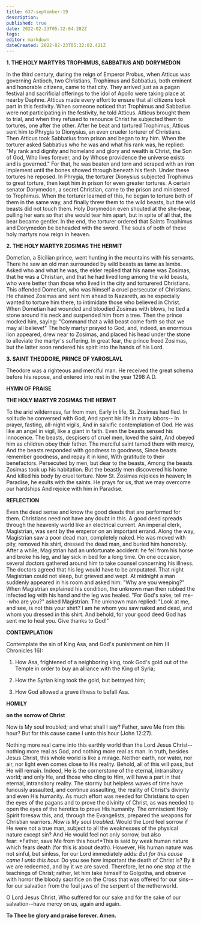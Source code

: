 ```yaml
---
title: 637-september-19
description: 
published: true
date: 2022-02-23T05:32:04.282Z
tags: 
editor: markdown
dateCreated: 2022-02-23T05:32:02.421Z
---
```



**1. THE HOLY MARTYRS TROPHIMUS, SABBATIUS AND DORYMEDON**

In the third century, during the reign of Emperor Probus, when Atticus was governing Antioch, two Christians, Trophimus and Sabbatius, both eminent and honorable citizens, came to that city. They arrived just as a pagan festival and sacrificial offerings to the idol of Apollo were taking place at nearby Daphne. Atticus made every effort to ensure that all citizens took part in this festivity. When someone noticed that Trophimus and Sabbatius were not participating in the festivity, he told Atticus. Atticus brought them to trial, and when they refused to renounce Christ he subjected them to tortures, one after the other. After he beat and tortured Trophimus, Atticus sent him to Phrygia to Dionysius, an even crueler torturer of Christians. Then Atticus took Sabbatius from prison and began to try him. When the torturer asked Sabbatius who he was and what his rank was, he replied: "My rank and dignity and homeland and glory and wealth is Christ, the Son of God, Who lives forever, and by Whose providence the universe exists and is governed." For that, he was beaten and torn and scraped with an iron implement until the bones showed through beneath his flesh. Under these tortures he reposed. In Phrygia, the torturer Dionysius subjected Trophimus to great torture, then kept him in prison for even greater tortures. A certain senator Dorymedon, a secret Christian, came to the prison and ministered to Trophimus. When the torturer learned of this, he began to torture both of them in the same way, and finally threw them to the wild beasts, but the wild beasts did not touch them. Holy Dorymedon even shouted at the she-bear, pulling her ears so that she would tear him apart, but in spite of all that, the bear became gentler. In the end, the torturer ordered that Saints Trophimus and Dorymedon be beheaded with the sword. The souls of both of these holy martyrs now reign in heaven.

**2. THE HOLY MARTYR ZOSIMAS THE HERMIT**

Dometian, a Sicilian prince, went hunting in the mountains with his servants. There he saw an old man surrounded by wild beasts as tame as lambs. Asked who and what he was, the elder replied that his name was Zosimas, that he was a Christian, and that he had lived long among the wild beasts, who were better than those who lived in the city and torturered Christians. This offended Dometian, who was himself a cruel persecutor of Christians. He chained Zosimas and sent him ahead to Nazareth, as he especially wanted to torture him there, to intimidate those who believed in Christ. When Dometian had wounded and bloodied Zosimas with blows, he tied a stone around his neck and suspended him from a tree. Then the prince mocked him, saying: "Command that a wild beast come forth so that we may all believe!" The holy martyr prayed to God, and, indeed, an enormous lion appeared, drew near to Zosimas, and placed his head under the stone to alleviate the martyr's suffering. In great fear, the prince freed Zosimas, but the latter soon rendered his spirit into the hands of his Lord.

**3. SAINT THEODORE, PRINCE OF YAROSLAVL**

Theodore was a righteous and merciful man. He received the great schema before his repose, and entered into rest in the year 1298 A.D.

**HYMN OF PRAISE**

**THE HOLY MARTYR ZOSIMAS THE HERMIT**

To the arid wilderness, far from men,
Early in life, St. Zosimas had fled.
In solitude he conversed with God,
And spent his life in many labors--
In prayer, fasting, all-night vigils,
And in salvific contemplation of God.
He was like an angel in vigil, like a giant in faith.
Even the beasts sensed his innocence.
The beasts, despisers of cruel men, loved the saint,
And obeyed him as children obey their father.
The merciful saint tamed them with mercy,
And the beasts responded with goodness to goodness,
Since beasts remember goodness, and repay it in kind,
With gratitude to their benefactors.
Persecuted by men, but dear to the beasts,
Among the beasts Zosimas took up his habitation.
But the beastly men discovered his home
And killed his body by cruel torture.
Now St. Zosimas rejoices in heaven;
In Paradise, he exults with the saints.
He prays for us, that we may overcome our hardships
And rejoice with him in Paradise.


**REFLECTION**


Even the dead sense and know the good deeds that are performed for them. Christians need not have any doubt in this. A good deed spreads through the heavenly world like an electrical current. An imperial clerk, Magistrian, was sent by the emperor on an important errand. Along the way, Magistrian saw a poor dead man, completely naked. He was moved with pity, removed his shirt, dressed the dead man, and buried him honorably. After a while, Magistrian had an unfortunate accident: he fell from his horse and broke his leg, and lay sick in bed for a long time. On one occasion, several doctors gathered around him to take counsel concerning his illness. The doctors agreed that his leg would have to be amputated. That night Magistrian could not sleep, but grieved and wept. At midnight a man suddenly appeared in his room and asked him: "Why are you weeping?" When Magistrian explained his condition, the unknown man then rubbed the infected leg with his hand and the leg was healed. "For God's sake, tell me--who are you?" asked Magistrian. The unknown man replied: "Look at me, and see, is not this your shirt? I am he whom you saw naked and dead, and whom you dressed in this shirt. And behold, for your good deed God has sent me to heal you. Give thanks to God!"



**CONTEMPLATION**


Contemplate the sin of King Asa, and God's punishment on him (II Chronicles 16):

1.  How Asa, frightened of a neighboring king, took God's gold out of the Temple in order to buy an alliance with the King of Syria;

1.  How the Syrian king took the gold, but betrayed him;

1.  How God allowed a grave illness to befall Asa.



**HOMILY**


**on the sorrow of Christ**


Now is My soul troubled; and what shall I say? Father, save Me from this hour? But for this cause came I unto this hour (John 12:27).

Nothing more real came into this earthly world than the Lord Jesus Christ--nothing more real as God, and nothing more real as man. In truth, besides Jesus Christ, this whole world is like a mirage. Neither earth, nor water, nor air, nor light even comes close to His reality. Behold, all of this will pass, but He will remain. Indeed, He is the cornerstone of the eternal, intransitory world; and only He, and those who cling to Him, will have a part in that eternal, intransitory reality. The stormy but helpless waves of time have furiously assaulted, and continue assaulting, the reality of Christ's divinity and even His humanity. As much effort was needed for Christians to open the eyes of the pagans and to prove the divinity of Christ, as was needed to open the eyes of the heretics to prove His humanity. The omniscient Holy Spirit foresaw this, and, through the Evangelists, prepared the weapons for Christian warriors. *Now is My soul troubled*. Would the Lord feel sorrow if He were not a true man, subject to all the weaknesses of the physical nature except sin? And He would feel not only sorrow, but also fear: *Father, save Me from this hour!*This is said by weak human nature which fears death (for this is about death). However, His human nature was not sinful, but sinless, for our Lord immediately adds: *But for this cause came I unto this hour.* Do you see how important the death of Christ is? By it we are redeemed, and by it we are saved. Therefore, let no one stop at the teachings of Christ; rather, let him take himself to Golgotha, and observe with horror the bloody sacrifice on the Cross that was offered for our sins--for our salvation from the foul jaws of the serpent of the netherworld.

O Lord Jesus Christ, Who suffered for our sake and for the sake of our salvation--have mercy on us, again and again.

**To Thee be glory and praise forever. Amen.**
